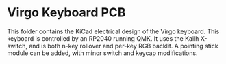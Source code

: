 # Virgo Keyboard PCB

This folder contains the KiCad electrical design of the Virgo keyboard. This
keyboard is controlled by an RP2040 running QMK. It uses the Kailh X-switch,
and is both n-key rollover and per-key RGB backlit. A pointing stick module can
be added, with minor switch and keycap modifications.
